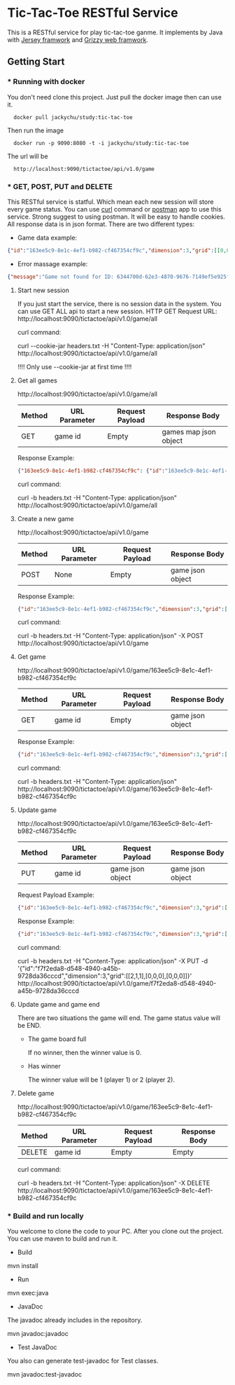 # Tic-Tac-Toe RESTful Service

This is a RESTful service for play tic-tac-toe ganme. It implements by Java with [Jersey framwork](https://jersey.github.io) and [Grizzy web framwork](https://javaee.github.io/grizzly/).

## Getting Start 
### * Running with docker
You don't need clone this project. Just pull the docker image then can use it.
```
  docker pull jackychu/study:tic-tac-toe
```

Then run the image
```
  docker run -p 9090:8080 -t -i jackychu/study:tic-tac-toe
```

The url will be
```
  http://localhost:9090/tictactoe/api/v1.0/game
```

### * GET, POST, PUT and DELETE
This RESTful service is statful. Which mean each new session will store every game status. You can use [curl](https://curl.haxx.se/docs/manpage.html) command or [postman](https://www.getpostman.com) app to use this service. Strong suggest to using postman. It will be easy to handle cookies.
All response data is in json format. There are two different types:

* Game data example:
```json
{"id":"163ee5c9-8e1c-4ef1-b982-cf467354cf9c","dimension":3,"grid":[[0,0,0],[0,0,0],[0,0,0]],"status":"START","winner":0,"lastUpdateTime":1505793050913}
```

* Error massage example:
```json
{"message":"Game not found for ID: 6344700d-62e3-4870-9676-7149ef5e925f"}
```

1. Start new session

    If you just start the service, there is no session data in the system. You can use GET ALL api to start a new session.
    HTTP GET Request URL: http://localhost:9090/tictactoe/api/v1.0/game/all

	curl command:
	
	curl --cookie-jar headers.txt -H "Content-Type: application/json" http://localhost:9090/tictactoe/api/v1.0/game/all
	
	!!!! Only use --cookie-jar at first time !!!!
	
2. Get all games

	http://localhost:9090/tictactoe/api/v1.0/game/all
	
	| Method | URL Parameter | Request Payload | Response Body        |
	|--------|---------------|-----------------|----------------------|
	|  GET   | game id       | Empty           | games map json object|

	Response Example:

	```json
	{"163ee5c9-8e1c-4ef1-b982-cf467354cf9c": {"id":"163ee5c9-8e1c-4ef1-b982-cf467354cf9c","dimension":3,"grid":[[0,0,0],[0,0,0],[0,0,0]],"status":"START","winner":0,"lastUpdateTime":1505793050913}}
	```

	curl command:
	
	curl -b headers.txt -H "Content-Type: application/json" http://localhost:9090/tictactoe/api/v1.0/game/all

3. Create a new game

	http://localhost:9090/tictactoe/api/v1.0/game
	
	| Method | URL Parameter | Request Payload | Response Body   |
	|--------|---------------|-----------------|-----------------|
	|  POST  | None          | Empty           | game json object|
	
	Response Example:
	
	```json
	{"id":"163ee5c9-8e1c-4ef1-b982-cf467354cf9c","dimension":3,"grid":[[0,0,0],[0,0,0],[0,0,0]],"status":"START","winner":0,"lastUpdateTime":1505793050913}|
	```
	curl command:
	
	curl -b headers.txt -H "Content-Type: application/json" -X POST http://localhost:9090/tictactoe/api/v1.0/game

4. Get game

	http://localhost:9090/tictactoe/api/v1.0/game/163ee5c9-8e1c-4ef1-b982-cf467354cf9c
	
	| Method | URL Parameter | Request Payload | Response Body   |
	|--------|---------------|-----------------|-----------------|
	|  GET   | game id       | Empty           | game json object|

	Response Example:

	```json
	{"id":"163ee5c9-8e1c-4ef1-b982-cf467354cf9c","dimension":3,"grid":[[0,0,0],[0,0,0],[0,0,0]],"status":"START","winner":0,"lastUpdateTime":1505793050913}
	```

	curl command:
	
	curl -b headers.txt -H "Content-Type: application/json" http://localhost:9090/tictactoe/api/v1.0/game/163ee5c9-8e1c-4ef1-b982-cf467354cf9c

5. Update game

	http://localhost:9090/tictactoe/api/v1.0/game/163ee5c9-8e1c-4ef1-b982-cf467354cf9c
	
	| Method | URL Parameter | Request Payload | Response Body   |
	|--------|---------------|-----------------|-----------------|
	|  PUT   | game id       | game json object| game json object| 

	Request Payload Example:

	```json
	{"id":"163ee5c9-8e1c-4ef1-b982-cf467354cf9c","dimension":3,"grid":[[1,0,0],[0,0,0],[0,0,0]],"status":"START","winner":0}
	```
		
	Response Example:
	
	```json
	{"id":"163ee5c9-8e1c-4ef1-b982-cf467354cf9c","dimension":3,"grid":[[1,0,0],[0,0,0],[0,0,0]],"status":"PLAYING","winner":0","lastUpdateTime":1505793051888}
	```

	curl command:
	
	curl -b headers.txt -H "Content-Type: application/json" -X PUT -d '{"id":"f7f2eda8-d548-4940-a45b-9728da36cccd","dimension":3,"grid":[[2,1,1],[0,0,0],[0,0,0]]}' http://localhost:9090/tictactoe/api/v1.0/game/f7f2eda8-d548-4940-a45b-9728da36cccd

6. Update game and game end

	There are two situations the game will end. The game status value will be END.
	
	* The game board full
	
		If no winner, then the winner value is 0.
	
	* Has winner
	
		The winner value will be 1 (player 1) or 2 (player 2).

7. Delete game
	
	http://localhost:9090/tictactoe/api/v1.0/game/163ee5c9-8e1c-4ef1-b982-cf467354cf9c
	
	| Method | URL Parameter | Request Payload | Response Body   |
	|--------|---------------|-----------------|-----------------|
	| DELETE | game id       | Empty           | Empty           |


	curl command:

	curl -b headers.txt -H "Content-Type: application/json" -X DELETE  http://localhost:9090/tictactoe/api/v1.0/game/163ee5c9-8e1c-4ef1-b982-cf467354cf9c

### * Build and run locally
You welcome to clone the code to your PC. After you clone out the project. You can use maven to build and run it.

* Build

mvn install

* Run

mvn exec:java

* JavaDoc

The javadoc already includes in the repository. 

mvn javadoc:javadoc

* Test JavaDoc

You also can generate test-javadoc for Test classes.

mvn javadoc:test-javadoc

